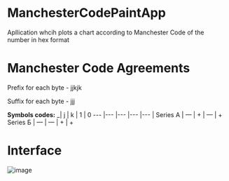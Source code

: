 # ManchesterCodePaintApp
Apllication whcih plots a chart according to Manchester Code of the number in hex format

# Manchester Code Agreements
Prefix for each byte - jjkjk

Suffix for each byte - jjj

**Symbols codes:**
_| j | k | 1 | 0 
--- |--- |--- |--- |--- |
Series А	| —	| + |	— |	+
Series Б |	—	| —	| +	| +

# Interface
![image](https://user-images.githubusercontent.com/57034720/138598145-c11a4712-83fa-4b79-a883-678e6325530e.png)
